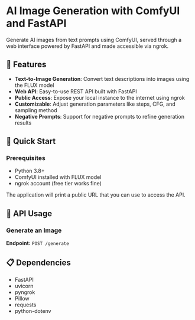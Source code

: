 # AI Image Generation with ComfyUI and FastAPI

Generate AI images from text prompts using ComfyUI, served through a web interface powered by FastAPI and made accessible via ngrok.

## 🌟 Features

- **Text-to-Image Generation**: Convert text descriptions into images using the FLUX model
- **Web API**: Easy-to-use REST API built with FastAPI
- **Public Access**: Expose your local instance to the internet using ngrok
- **Customizable**: Adjust generation parameters like steps, CFG, and sampling method
- **Negative Prompts**: Support for negative prompts to refine generation results

## 🚀 Quick Start

### Prerequisites

- Python 3.8+
- ComfyUI installed with FLUX model
- ngrok account (free tier works fine)



The application will print a public URL that you can use to access the API.

## 📝 API Usage

### Generate an Image

**Endpoint:** `POST /generate`


## 📋 Dependencies

- FastAPI
- uvicorn
- pyngrok
- Pillow
- requests
- python-dotenv



